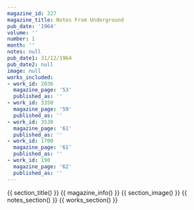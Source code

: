 ```yaml
---
magazine_id: 327
magazine_title: Notes From Underground
pub_date: '1964'
volume: ''
number: 1
month: ''
notes: null
pub_date1: 31/12/1964
pub_date2: null
image: null
works_included:
- work_id: 2036
  magazine_page: '53'
  published_as: ''
- work_id: 3350
  magazine_page: '59'
  published_as: ''
- work_id: 3538
  magazine_page: '61'
  published_as: ''
- work_id: 1700
  magazine_page: '61'
  published_as: ''
- work_id: 190
  magazine_page: '62'
  published_as: ''
---
```


{{ section_title() }}
{{ magazine_info() }}
{{ section_image() }}
{{ notes_section() }}
{{ works_section() }}
